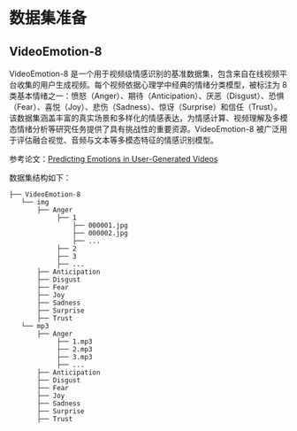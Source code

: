 # 数据集准备

## VideoEmotion-8 

VideoEmotion-8 是一个用于视频级情感识别的基准数据集，包含来自在线视频平台收集的用户生成视频。每个视频依据心理学中经典的情绪分类模型，被标注为 8 类基本情绪之一：愤怒（Anger）、期待（Anticipation）、厌恶（Disgust）、恐惧（Fear）、喜悦（Joy）、悲伤（Sadness）、惊讶（Surprise）和信任（Trust）。该数据集涵盖丰富的真实场景和多样化的情感表达，为情感计算、视频理解及多模态情绪分析等研究任务提供了具有挑战性的重要资源。VideoEmotion-8 被广泛用于评估融合视觉、音频与文本等多模态特征的情感识别模型。

参考论文：[Predicting Emotions in User-Generated Videos](https://cdn.aaai.org/ojs/8724/8724-13-12252-1-2-20201228.pdf )

数据集结构如下：
~~~~
├── VideoEmotion-8 
   └── img
       ├── Anger
            ├── 1
                ├── 000001.jpg
                ├── 000002.jpg
                ├── ...
            ├── 2
            ├── 3
            ├── ...
       ├── Anticipation
       ├── Disgust
       ├── Fear
       ├── Joy
       ├── Sadness
       ├── Surprise
       ├── Trust
   └── mp3
       ├── Anger
            ├── 1.mp3
            ├── 2.mp3
            ├── 3.mp3
            ├── ...
       ├── Anticipation
       ├── Disgust
       ├── Fear
       ├── Joy
       ├── Sadness
       ├── Surprise
       ├── Trust



~~~~
